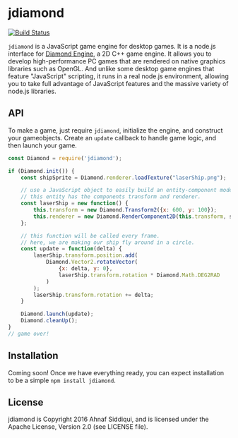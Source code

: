 jdiamond
========
[![Build Status](https://travis-ci.org/polymergames/jdiamond.svg?branch=master)](https://travis-ci.org/polymergames/jdiamond)

`jdiamond` is a JavaScript game engine for desktop games. It is a node.js interface for [Diamond Engine](https://github.com/polymergames/Diamond), a 2D C++ game engine. It allows you to develop high-performance PC games that are rendered on native graphics libraries such as OpenGL. And unlike some desktop game engines that feature "JavaScript" scripting, it runs in a real node.js environment, allowing you to take full advantage of JavaScript features and the massive variety of node.js libraries.

API
---

To make a game, just require `jdiamond`, initialize the engine, and construct your gameobjects. Create an `update` callback to handle game logic, and then launch your game.

``` js
const Diamond = require('jdiamond');

if (Diamond.init()) {
    const shipSprite = Diamond.renderer.loadTexture("laserShip.png");

    // use a JavaScript object to easily build an entity-component model.
    // this entity has the components transform and renderer.
    const laserShip = new function() {
        this.transform = new Diamond.Transform2({x: 600, y: 100});
        this.renderer = new Diamond.RenderComponent2D(this.transform, shipSprite);
    };

    // this function will be called every frame.
    // here, we are making our ship fly around in a circle.
    const update = function(delta) {
        laserShip.transform.position.add(
            Diamond.Vector2.rotateVector(
                {x: delta, y: 0},
                laserShip.transform.rotation * Diamond.Math.DEG2RAD
            )
        );
        laserShip.transform.rotation += delta;
    }

    Diamond.launch(update);
    Diamond.cleanUp();
}
// game over!
```

Installation
------------

Coming soon! Once we have everything ready, you can expect installation to be a simple `npm install jdiamond`.

License
-------

jdiamond is Copyright 2016 Ahnaf Siddiqui, and is licensed under the Apache License, Version 2.0 (see LICENSE file).

